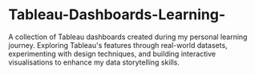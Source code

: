 # Tableau-Dashboards-Learning-
A collection of Tableau dashboards created during my personal learning journey. Exploring Tableau's features through real-world datasets, experimenting with design techniques, and building interactive visualisations to enhance my data storytelling skills. 
